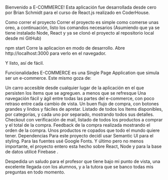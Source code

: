Bienvenido a E-COMMERCE!
Esta aplicación fue desarrollada desde cero por Brian Schmidt para el curso de React.js realizado en CoderHouse.

Como correr el proyecto
Correr el proyecto es simple como comerse unas oreo, a continuación, listo los comandos necesarios (Asumiendo que ya se tiene instalado Node, React y ya se clonó el proyecto al repositorio local desde mi GitHub)

npm start
Corre la aplicacion en modo de desarrollo. Abre http://localhost:3000 para verlo en el navegador.

Y listo, así de fácil.

Funcionalidades
E-COMMERCE es una Single Page Application que simula ser un e-commerce. Este mismo goza de:

Un carro accesible desde cualquier lugar de la aplicación en el que persisten los items que se agreguen. a menos que se refresque
Una navegación fácil y ágil entre todas las partes del e-commerce, con poco retraso entre cada cambio de vista.
Un buen flujo de compra, con botones grandes y lindos y fáciles de apretar.
Listado de todos los Items disponibles, por categorías, y cada uno por separado, mostrando todos sus detalles.
Checkout con verificación de mail, listado de todos los productos a comprar y el total de la compra.
Feedback de la compra realizada mostrando el orden de la compra.
Unos productos re copados que todo el mundo quiere tener.
Dependencias
Para este proyecto decidí usar Semantic UI para el styling. Para las fuentes usé Google Fonts. Y último pero no menos importante, el proyecto entero esta hecho sobre React, Node y para la base de datos utilicé Firebase .

Despedida
un saludo para el profesor que tiene bajo mi punto de vista, una excelente llegada con los alumnos, y a la tutora que se banco todas mis preguntas en todo momento.
